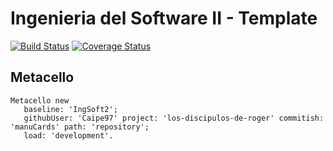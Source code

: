 # Ingenieria del Software II - Template

[![Build Status](https://travis-ci.org/uca-is2/los-discipulos-de-roger.svg?branch=master)](https://travis-ci.org/uca-is2/los-discipulos-de-roger)
[![Coverage Status](https://coveralls.io/repos/github/uca-is2/los-discipulos-de-roger/badge.svg?branch=master)](https://coveralls.io/github/uca-is2/los-discipulos-de-roger?branch=master)

## Metacello

```smalltalk
Metacello new
   baseline: 'IngSoft2';
   githubUser: 'Caipe97' project: 'los-discipulos-de-roger' commitish: 'manuCards' path: 'repository';
   load: 'development'.
```
